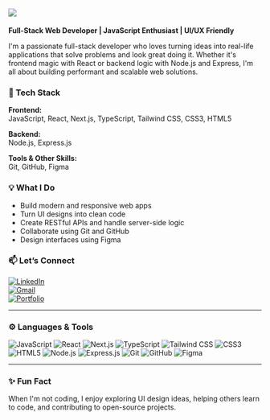 # <img src="https://readme-typing-svg.herokuapp.com/?font=Righteous&size=35&center=true&vCenter=true&width=500&height=70&duration=4000&lines=Hi+There!;I'm+Rasheed+|+Edge 👋;" />
**Full-Stack Web Developer | JavaScript Enthusiast | UI/UX Friendly**

I'm a passionate full-stack developer who loves turning ideas into real-life applications that solve problems and look great doing it. Whether it's frontend magic with React or backend logic with Node.js and Express, I'm all about building performant and scalable web solutions.

### 🚀 Tech Stack
**Frontend:**  
JavaScript, React, Next.js, TypeScript, Tailwind CSS, CSS3, HTML5  

**Backend:**  
Node.js, Express.js  

**Tools & Other Skills:**  
Git, GitHub, Figma

### 💡 What I Do
- Build modern and responsive web apps
- Turn UI designs into clean code
- Create RESTful APIs and handle server-side logic
- Collaborate using Git and GitHub
- Design interfaces using Figma

### 📫 Let’s Connect
[![LinkedIn](https://img.shields.io/badge/-LinkedIn-blue?logo=linkedin)](https://linkedin.com/in/yourusername)  
[![Gmail](https://img.shields.io/badge/-Gmail-red?logo=gmail)](mailto:youremail@gmail.com)  
[![Portfolio](https://img.shields.io/badge/-Portfolio-orange?logo=firefox)](https://yourportfolio.com)

---

### ⚙️ Languages & Tools
![JavaScript](https://img.shields.io/badge/-JavaScript-black?logo=javascript)
![React](https://img.shields.io/badge/-React-black?logo=react)
![Next.js](https://img.shields.io/badge/-Next.js-black?logo=next.js)
![TypeScript](https://img.shields.io/badge/-TypeScript-black?logo=typescript)
![Tailwind CSS](https://img.shields.io/badge/-Tailwind_CSS-black?logo=tailwind-css)
![CSS3](https://img.shields.io/badge/-CSS3-black?logo=css3)
![HTML5](https://img.shields.io/badge/-HTML5-black?logo=html5)
![Node.js](https://img.shields.io/badge/-Node.js-black?logo=node.js)
![Express.js](https://img.shields.io/badge/-Express.js-black?logo=express)
![Git](https://img.shields.io/badge/-Git-black?logo=git)
![GitHub](https://img.shields.io/badge/-GitHub-black?logo=github)
![Figma](https://img.shields.io/badge/-Figma-black?logo=figma)

---

### ✨ Fun Fact
When I'm not coding, I enjoy exploring UI design ideas, helping others learn to code, and contributing to open-source projects.


